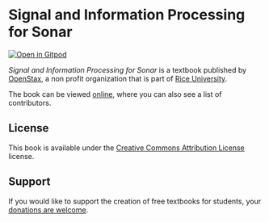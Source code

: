 # Signal and Information Processing for Sonar

[![Open in Gitpod](https://gitpod.io/button/open-in-gitpod.svg)](https://gitpod.io/from-referrer/)

_Signal and Information Processing for Sonar_ is a textbook published by [OpenStax](https://openstax.org/), a non profit organization that is part of [Rice University](https://www.rice.edu/).

The book can be viewed [online](https://github.com/cnx-user-books/cnxbook-signal-and-information-processing-for-sonar/releases/latest), where you can also see a list of contributors.

## License
This book is available under the [Creative Commons Attribution License](./LICENSE) license.

## Support
If you would like to support the creation of free textbooks for students, your [donations are welcome](https://riceconnect.rice.edu/donation/support-openstax-banner).
